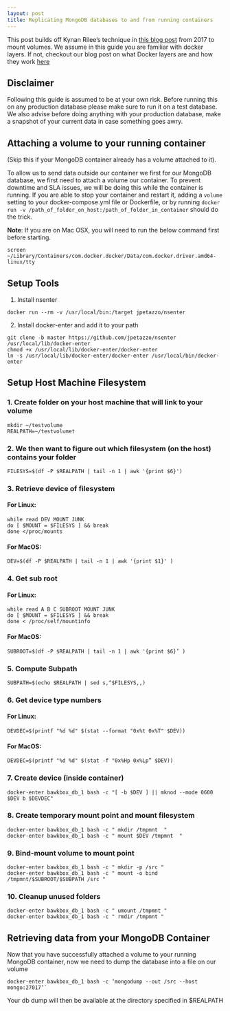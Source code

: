 ```yaml
---
layout: post
title: Replicating MongoDB databases to and from running containers
---
```


This post builds off  Kynan Rilee’s technique in [this blog post](https://medium.com/kokster/mount-volumes-into-a-running-container-65a967bee3b5) from 2017 to mount volumes.
We assume in this guide you are familiar with docker layers. If not, checkout our blog post on what Docker layers are and how they work [here](https://blog.bawkbox.com/docker-layers)

## Disclaimer
Following this guide is assumed to be at your own risk. Before running this on any production database please make sure to run it on a test database. We also advise before doing anything with your production database, make a snapshot of your current data in case something goes awry.

## Attaching a volume to your running container
(Skip this if your MongoDB container already has a volume attached to it).

To allow us to send data outside our container we first for our MongoDB database, we first need to attach a volume our container. To prevent downtime and SLA issues, we will be doing this while the container is running. If you are able to stop your container and restart it, adding a `volume` setting to your docker-compose.yml file or Dockerfile, or by running `docker run -v /path_of_folder_on_host:/path_of_folder_in_container` should do the trick.



**Note**: If you are on Mac OSX, you will need to run the below command first before starting.
```
screen ~/Library/Containers/com.docker.docker/Data/com.docker.driver.amd64-linux/tty
```
## Setup Tools

1. Install nsenter
```
docker run --rm -v /usr/local/bin:/target jpetazzo/nsenter
```
2. Install docker-enter and add it to your path
``` 
git clone -b master https://github.com/jpetazzo/nsenter /usr/local/lib/docker-enter
chmod +x /usr/local/lib/docker-enter/docker-enter
ln -s /usr/local/lib/docker-enter/docker-enter /usr/local/bin/docker-enter
```


## Setup Host Machine Filesystem


### 1. Create folder on your host machine that will link to your volume
```
mkdir ~/testvolume
REALPATH=~/testvolume†
```

### 2. We then want to figure out which filesystem (on the host) contains your folder
```
FILESYS=$(df -P $REALPATH | tail -n 1 | awk '{print $6}')
```

### 3. Retrieve device of filesystem
#### For Linux:
```
while read DEV MOUNT JUNK
do [ $MOUNT = $FILESYS ] && break
done </proc/mounts
```

#### For MacOS:
```
DEV=$(df -P $REALPATH | tail -n 1 | awk '{print $1}' )
```

### 4. Get sub root 
#### For Linux:
```
while read A B C SUBROOT MOUNT JUNK
do [ $MOUNT = $FILESYS ] && break
done < /proc/self/mountinfo 
```

#### For MacOS:
```
SUBROOT=$(df -P $REALPATH | tail -n 1 | awk '{print $6}’ )
```

### 5. Compute Subpath
```
SUBPATH=$(echo $REALPATH | sed s,^$FILESYS,,)
```

### 6. Get device type numbers
#### For Linux:
```
DEVDEC=$(printf "%d %d" $(stat --format "0x%t 0x%T" $DEV))
```

#### For MacOS:
```
DEVDEC=$(printf "%d %d" $(stat -f "0x%Hp 0x%Lp” $DEV))
```


### 7. Create device (inside container)
```
docker-enter bawkbox_db_1 bash -c "[ -b $DEV ] || mknod --mode 0600 $DEV b $DEVDEC"
```

### 8. Create temporary mount point and mount filesystem
```
docker-enter bawkbox_db_1 bash -c " mkdir /tmpmnt  "
docker-enter bawkbox_db_1 bash -c " mount $DEV /tmpmnt  "
```

### 9. Bind-mount volume to mount point
```
docker-enter bawkbox_db_1 bash -c " mkdir -p /src "
docker-enter bawkbox_db_1 bash -c " mount -o bind /tmpmnt/$SUBROOT/$SUBPATH /src "
```

### 10. Cleanup unused folders
```
docker-enter bawkbox_db_1 bash -c " umount /tmpmnt "
docker-enter bawkbox_db_1 bash -c " rmdir /tmpmnt "
```

## Retrieving data from your MongoDB Container

Now that you have successfully attached a volume to your running MongoDB container, now we need to dump the database into a file on our volume

```
docker-enter bawkbox_db_1 bash -c ‘mongodump --out /src --host mongo:27017’`
```

Your db dump will then be available at the directory specified in $REALPATH
